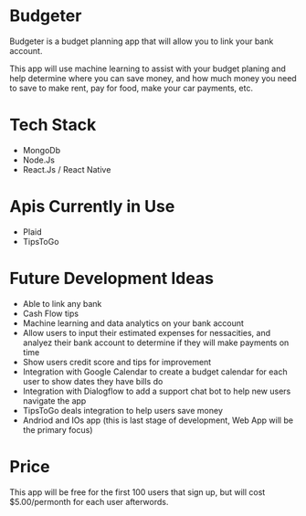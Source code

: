 # Budgeter

Budgeter is a budget planning app that will allow you to link your bank account.

This app will use machine learning to assist with your budget planing and help determine where you can save money, and how much money you need to save to make rent, pay for food, make your car payments, etc.

# Tech Stack

- MongoDb
- Node.Js
- React.Js / React Native

# Apis Currently in Use

- Plaid
- TipsToGo

# Future Development Ideas

- Able to link any bank
- Cash Flow tips
- Machine learning and data analytics on your bank account
- Allow users to input their estimated expenses for nessacities, and analyez their bank account to determine if they will make payments on time
- Show users credit score and tips for improvement
- Integration with Google Calendar to create a budget calendar for each user to show dates they have bills do
- Integration with Dialogflow to add a support chat bot to help new users navigate the app
- TipsToGo deals integration to help users save money
- Andriod and IOs app (this is last stage of development, Web App will be the primary focus)

# Price

This app will be free for the first 100 users that sign up, but will cost $5.00/permonth for each user afterwords. 
